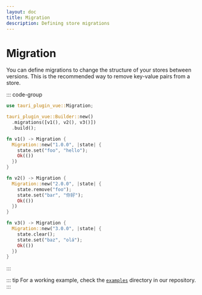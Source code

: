 ```yaml
---
layout: doc
title: Migration
description: Defining store migrations
---
```


# Migration

You can define migrations to change the structure of your stores between versions. This is the recommended way to remove key-value pairs from a store.

::: code-group

```rust [src-tauri/src/lib.rs]
use tauri_plugin_vue::Migration;

tauri_plugin_vue::Builder::new()
  .migrations([v1(), v2(), v3()])
  .build();

fn v1() -> Migration {
  Migration::new("1.0.0", |state| {
    state.set("foo", "hello");
    Ok(())
  })
}

fn v2() -> Migration {
  Migration::new("2.0.0", |state| {
    state.remove("foo");
    state.set("bar", "你好");
    Ok(())
  })
}

fn v3() -> Migration {
  Migration::new("3.0.0", |state| {
    state.clear();
    state.set("baz", "olá");
    Ok(())
  })
}
```

:::

::: tip
For a working example, check the [`examples`](https://github.com/ferreira-tb/tauri-store/tree/main/examples/migration) directory in our repository.
:::
